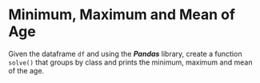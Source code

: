 # Minimum, Maximum and Mean of Age

Given the dataframe ```df``` and using the ***Pandas*** library, create a function ```solve()``` 
that groups by class and prints the minimum, maximum and mean of the age.